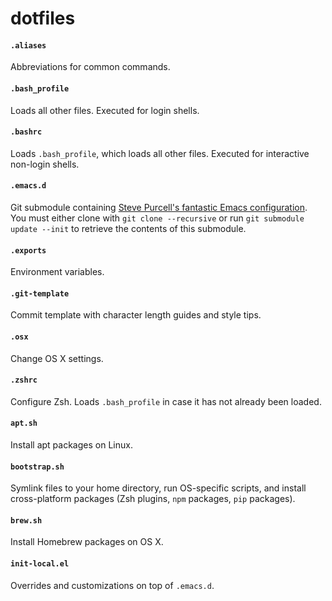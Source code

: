 # dotfiles

#### `.aliases`
Abbreviations for common commands.  
#### `.bash_profile`  
Loads all other files. Executed for login shells.  
#### `.bashrc`  
Loads `.bash_profile`, which loads all other files. Executed for interactive non-login shells.  
#### `.emacs.d`  
Git submodule containing [Steve Purcell's fantastic Emacs configuration](https://github.com/purcell/emacs.d). You must either clone with `git clone --recursive` or run `git submodule update --init` to retrieve the contents of this submodule.  
#### `.exports`  
Environment variables.  
#### `.git-template`  
Commit template with character length guides and style tips.  
#### `.osx`  
Change OS X settings.  
#### `.zshrc`  
Configure Zsh. Loads `.bash_profile` in case it has not already been loaded.  
#### `apt.sh`  
Install apt packages on Linux.  
#### `bootstrap.sh`  
Symlink files to your home directory, run OS-specific scripts, and install cross-platform packages (Zsh plugins, `npm` packages, `pip` packages).  
#### `brew.sh`  
Install Homebrew packages on OS X.  
#### `init-local.el`  
Overrides and customizations on top of `.emacs.d`.  
